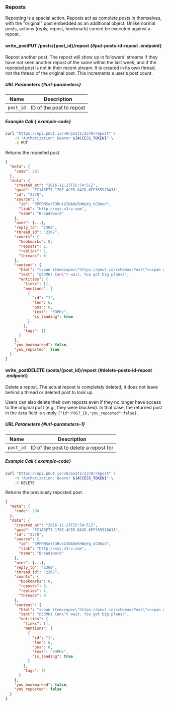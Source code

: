 ### Reposts

Reposting is a special action. Reposts act as complete posts in themselves, with the "original" post embedded as an additional object. Unlike normal posts, actions (reply, repost, bookmark) cannot be executed against a repost.

#### <span class="endpoint-meta"><i class="fa fa-lock" aria-hidden="true"></i> write_post</span><span class="method method-put">PUT</span> /posts/<span class="call-param">{post_id}</span>/repost [<i class="fa fa-paragraph" aria-hidden="true"></i>](#put-posts-id-repost) {#put-posts-id-repost .endpoint}

Repost another post. The repost will show up in followers' streams if they have not seen another repost of the same within the last week, and if the reposted post is not in their recent stream. It is created in its own thread, not the thread of the original post. This increments a user's post count.
    
##### URL Parameters [<i class="fa fa-paragraph" aria-hidden="true"></i>](#url-parameters) {#url-parameters}

Name|Description
-|-
`post_id`|ID of the post to repost
    
##### Example Call {.example-code}
        
```bash
curl "https://api.pnut.io/v0/posts/2370/repost" \
    -H "Authorization: Bearer ${ACCESS_TOKEN}" \
    -X PUT
```
    
Returns the reposted post.
        
```json
{
  "meta": {
    "code": 201
  },
  "data": {
    "created_at": "2016-11-23T15:54:51Z",
    "guid": "FC1A6E77-170E-4CE6-8A2D-6FF355910A3A",
    "id": "2370",
    "source": {
      "id": "3PFPMSet53RutGINA8e5HWqYg_UCDHad",
      "link": "http://xyz.s3rv.com",
      "name": "Broadsword"
    },
    "user": {...},
    "reply_to": "2368",
    "thread_id": "2367",
    "counts": {
      "bookmarks": 0,
      "reposts": 1,
      "replies": 1,
      "threads": 0
    },
    "content": {
      "html": "<span itemscope=\"https://pnut.io/schemas/Post\"><span data-mention-id=\"1\" data-mention-name=\"33MHz\" itemprop=\"mention\">@33MHz</span> Can&#039;t wait. You got big plans?</span>",
      "text": "@33MHz Can\'t wait. You got big plans?",
      "entities": {
        "links": [],
        "mentions": [
          {
            "id": "1",
            "len": 6,
            "pos": 0,
            "text": "33MHz",
            "is_leading": true
          }
        ],
        "tags": []
      }
    },
    "you_bookmarked": false,
    "you_reposted": true
  }
}
```    
    
    
#### <span class="endpoint-meta"><i class="fa fa-lock" aria-hidden="true"></i> write_post</span><span class="method method-delete">DELETE</span> /posts/<span class="call-param">{post_id}</span>/repost [<i class="fa fa-paragraph" aria-hidden="true"></i>](#delete-posts-id-repost) {#delete-posts-id-repost .endpoint}

Delete a repost. The actual repost is completely deleted; it does not leave behind a thread or deleted post to look up.
    
Users can also delete their own reposts even if they no longer have access to the original post (e.g., they were blocked). In that case, the returned post in the `data` field is simply `{"id":POST_ID,"you_reposted":false}`.
    
##### URL Parameters [<i class="fa fa-paragraph" aria-hidden="true"></i>](#url-parameters-1) {#url-parameters-1}

Name|Description
-|-
`post_id`|ID of the post to delete a repost for
    
##### Example Call {.example-code}
        
```bash
curl "https://api.pnut.io/v0/posts/2370/repost" \
    -H "Authorization: Bearer ${ACCESS_TOKEN}" \
    -X DELETE
```
        
Returns the previously reposted post.
        
```json
{
  "meta": {
    "code": 200
  },
  "data": {
    "created_at": "2016-11-23T15:54:51Z",
    "guid": "FC1A6E77-170E-4CE6-8A2D-6FF355910A3A",
    "id": "2370",
    "source": {
      "id": "3PFPMSet53RutGINA8e5HWqYg_UCDHad",
      "link": "http://xyz.s3rv.com",
      "name": "Broadsword"
    },
    "user": {...},
    "reply_to": "2368",
    "thread_id": "2367",
    "counts": {
      "bookmarks": 0,
      "reposts": 0,
      "replies": 1,
      "threads": 0
    },
    "content": {
      "html": "<span itemscope=\"https://pnut.io/schemas/Post\"><span data-mention-id=\"1\" data-mention-name=\"33MHz\" itemprop=\"mention\">@33MHz</span> Can&#039;t wait. You got big plans?</span>",
      "text": "@33MHz Can\'t wait. You got big plans?",
      "entities": {
        "links": [],
        "mentions": [
          {
            "id": "1",
            "len": 6,
            "pos": 0,
            "text": "33MHz",
            "is_leading": true
          }
        ],
        "tags": []
      }
    },
    "you_bookmarked": false,
    "you_reposted": false
  }
}
```